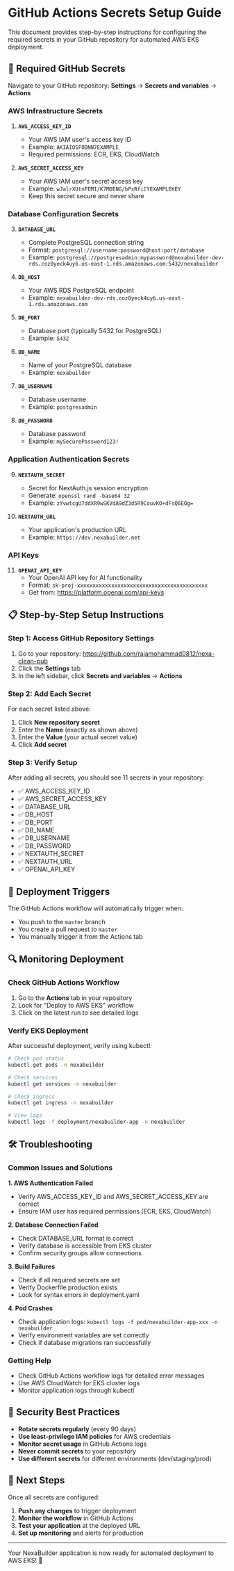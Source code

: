# GitHub Actions Secrets Setup Guide

This document provides step-by-step instructions for configuring the required secrets in your GitHub repository for automated AWS EKS deployment.

## 🔐 Required GitHub Secrets

Navigate to your GitHub repository: **Settings** → **Secrets and variables** → **Actions**

### AWS Infrastructure Secrets

1. **`AWS_ACCESS_KEY_ID`**
   - Your AWS IAM user's access key ID
   - Example: `AKIAIOSFODNN7EXAMPLE`
   - Required permissions: ECR, EKS, CloudWatch

2. **`AWS_SECRET_ACCESS_KEY`**
   - Your AWS IAM user's secret access key
   - Example: `wJalrXUtnFEMI/K7MDENG/bPxRfiCYEXAMPLEKEY`
   - Keep this secret secure and never share

### Database Configuration Secrets

3. **`DATABASE_URL`**
   - Complete PostgreSQL connection string
   - Format: `postgresql://username:password@host:port/database`
   - Example: `postgresql://postgresadmin:mypassword@nexabuilder-dev-rds.coz0yeck4uy6.us-east-1.rds.amazonaws.com:5432/nexabuilder`

4. **`DB_HOST`**
   - Your AWS RDS PostgreSQL endpoint
   - Example: `nexabuilder-dev-rds.coz0yeck4uy6.us-east-1.rds.amazonaws.com`

5. **`DB_PORT`**
   - Database port (typically 5432 for PostgreSQL)
   - Example: `5432`

6. **`DB_NAME`**
   - Name of your PostgreSQL database
   - Example: `nexabuilder`

7. **`DB_USERNAME`**
   - Database username
   - Example: `postgresadmin`

8. **`DB_PASSWORD`**
   - Database password
   - Example: `mySecurePassword123!`

### Application Authentication Secrets

9. **`NEXTAUTH_SECRET`**
   - Secret for NextAuth.js session encryption
   - Generate: `openssl rand -base64 32`
   - Example: `zYvwtcgU7ddXR9wSKVdA9dZ3d5R9CouvKO+dFsQ6EOg=`

10. **`NEXTAUTH_URL`**
    - Your application's production URL
    - Example: `https://dev.nexabuilder.net`

### API Keys

11. **`OPENAI_API_KEY`**
    - Your OpenAI API key for AI functionality
    - Format: `sk-proj-xxxxxxxxxxxxxxxxxxxxxxxxxxxxxxxxxxxxxxxxxx`
    - Get from: https://platform.openai.com/api-keys

## 📋 Step-by-Step Setup Instructions

### Step 1: Access GitHub Repository Settings

1. Go to your repository: https://github.com/rajamohammad0812/nexa-clean-pub
2. Click the **Settings** tab
3. In the left sidebar, click **Secrets and variables** → **Actions**

### Step 2: Add Each Secret

For each secret listed above:

1. Click **New repository secret**
2. Enter the **Name** (exactly as shown above)
3. Enter the **Value** (your actual secret value)
4. Click **Add secret**

### Step 3: Verify Setup

After adding all secrets, you should see 11 secrets in your repository:

- ✅ AWS_ACCESS_KEY_ID
- ✅ AWS_SECRET_ACCESS_KEY
- ✅ DATABASE_URL
- ✅ DB_HOST
- ✅ DB_PORT
- ✅ DB_NAME
- ✅ DB_USERNAME
- ✅ DB_PASSWORD
- ✅ NEXTAUTH_SECRET
- ✅ NEXTAUTH_URL
- ✅ OPENAI_API_KEY

## 🚀 Deployment Triggers

The GitHub Actions workflow will automatically trigger when:

- You push to the `master` branch
- You create a pull request to `master`
- You manually trigger it from the Actions tab

## 🔍 Monitoring Deployment

### Check GitHub Actions Workflow

1. Go to the **Actions** tab in your repository
2. Look for "Deploy to AWS EKS" workflow
3. Click on the latest run to see detailed logs

### Verify EKS Deployment

After successful deployment, verify using kubectl:

```bash
# Check pod status
kubectl get pods -n nexabuilder

# Check services
kubectl get services -n nexabuilder

# Check ingress
kubectl get ingress -n nexabuilder

# View logs
kubectl logs -f deployment/nexabuilder-app -n nexabuilder
```

## 🛠️ Troubleshooting

### Common Issues and Solutions

**1. AWS Authentication Failed**

- Verify AWS_ACCESS_KEY_ID and AWS_SECRET_ACCESS_KEY are correct
- Ensure IAM user has required permissions (ECR, EKS, CloudWatch)

**2. Database Connection Failed**

- Check DATABASE_URL format is correct
- Verify database is accessible from EKS cluster
- Confirm security groups allow connections

**3. Build Failures**

- Check if all required secrets are set
- Verify Dockerfile.production exists
- Look for syntax errors in deployment.yaml

**4. Pod Crashes**

- Check application logs: `kubectl logs -f pod/nexabuilder-app-xxx -n nexabuilder`
- Verify environment variables are set correctly
- Check if database migrations ran successfully

### Getting Help

- Check GitHub Actions workflow logs for detailed error messages
- Use AWS CloudWatch for EKS cluster logs
- Monitor application logs through kubectl

## 🔐 Security Best Practices

- **Rotate secrets regularly** (every 90 days)
- **Use least-privilege IAM policies** for AWS credentials
- **Monitor secret usage** in GitHub Actions logs
- **Never commit secrets** to your repository
- **Use different secrets** for different environments (dev/staging/prod)

## 🎯 Next Steps

Once all secrets are configured:

1. **Push any changes** to trigger deployment
2. **Monitor the workflow** in GitHub Actions
3. **Test your application** at the deployed URL
4. **Set up monitoring** and alerts for production

---

Your NexaBuilder application is now ready for automated deployment to AWS EKS! 🎉
